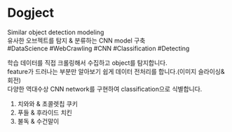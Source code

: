 # Dogject  
  Similar object detection modeling  
  유사한 오브젝트를 탐지 & 분류하는 CNN model 구축  
  #DataScience #WebCrawling #CNN #Classification #Detecting  
  
  학습 데이터를 직접 크롤링해서 수집하고 object를 탐지합니다.  
  feature가 드러나는 부분만 알아보기 쉽게 데이터 전처리를 합니다.(이미지 슬라이싱& 회전)  
  다양한 역대수상 CNN network를 구현하여 classification으로 식별합니다.  
  
  1. 치와와 & 초콜렛칩 쿠키  
  2. 푸들 & 후라이드 치킨  
  3. 불독 & 수건말이  
  
  
  
